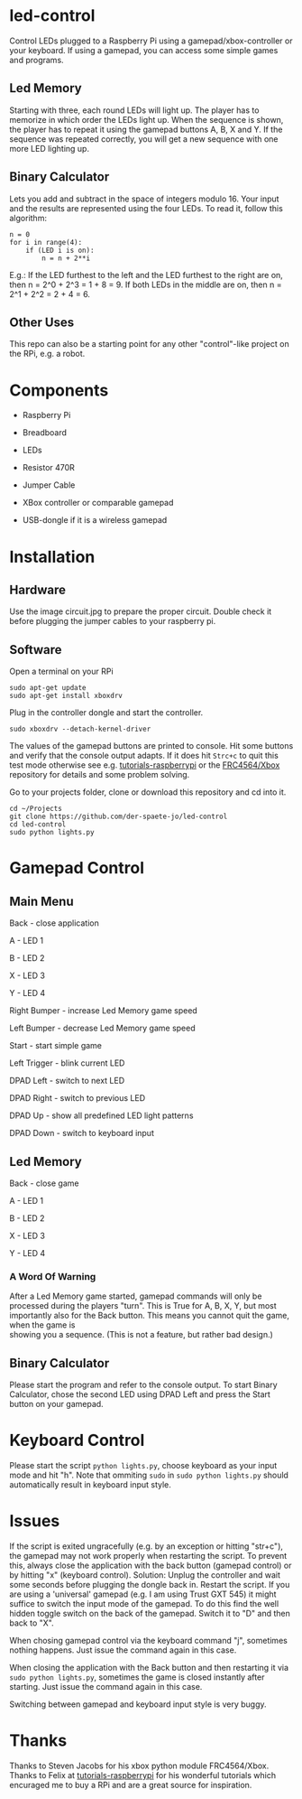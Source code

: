 # led-control

Control LEDs plugged to a Raspberry Pi using a gamepad/xbox-controller or 
your keyboard. If using a gamepad, you can access some simple games and programs.

## Led Memory 

Starting with three, each round LEDs will light up. 
The player has to memorize in which order the LEDs light up. 
When the sequence is shown, the player has to repeat it using the gamepad 
buttons A, B, X and Y. If the sequence was repeated correctly, you will get 
a new sequence with one more LED lighting up. 

## Binary Calculator

Lets you add and subtract in the space of integers modulo 16. Your input and 
the results are represented using the four LEDs. To read it, follow this 
algorithm:
```
n = 0
for i in range(4):
	if (LED i is on):
		n = n + 2**i
```
E.g.: If the LED furthest to the left and the LED furthest to the right are on, 
then n = 2^0 + 2^3 = 1 + 8 = 9. If both LEDs in the middle are on, then n = 
2^1 + 2^2 = 2 + 4 = 6. 

## Other Uses

This repo can also be a starting point for any other "control"-like project 
on the RPi, e.g. a robot.

# Components

 - Raspberry Pi

 - Breadboard

 - LEDs

 - Resistor 470R

 - Jumper Cable

 - XBox controller or comparable gamepad
 
 - USB-dongle if it is a wireless gamepad


# Installation

## Hardware

Use the image circuit.jpg to prepare the proper circuit. Double check it before 
plugging the jumper cables to your raspberry pi. 

## Software

Open a terminal on your RPi
```
sudo apt-get update
sudo apt-get install xboxdrv
```
Plug in the controller dongle and start the controller.
```
sudo xboxdrv --detach-kernel-driver
```
The values of the gamepad buttons are printed to console. Hit some buttons and 
verify that the console output adapts. If it does hit `Strc+c` to quit this test 
mode otherwise see e.g. [tutorials-raspberrypi](https://tutorials-raspberrypi.de) 
or the [FRC4564/Xbox](https://github.com/FRC4564/Xbox) repository for details 
and some problem solving. 

Go to your projects folder, clone or download this repository and cd into it.

```
cd ~/Projects
git clone https://github.com/der-spaete-jo/led-control  
cd led-control
sudo python lights.py
```

# Gamepad Control


## Main Menu

Back - close application

A - LED 1

B - LED 2

X - LED 3

Y - LED 4

Right Bumper - increase Led Memory game speed

Left Bumper - decrease Led Memory game speed

Start - start simple game

Left Trigger - blink current LED

DPAD Left - switch to next LED

DPAD Right - switch to previous LED

DPAD Up - show all predefined LED light patterns

DPAD Down - switch to keyboard input


## Led Memory

Back - close game

A - LED 1

B - LED 2

X - LED 3

Y - LED 4

### A Word Of Warning

After a Led Memory game started, gamepad commands will only be processed during the 
players "turn". This is True for A, B, X, Y, but most importantly also for 
the Back button. This means you cannot quit the game, when the game is  
showing you a sequence. (This is not a feature, but rather bad design.)

## Binary Calculator

Please start the program and refer to the console output. To start Binary 
Calculator, chose the second LED using DPAD Left and press the Start button 
on your gamepad. 


# Keyboard Control

Please start the script `python lights.py`, choose keyboard as your input mode 
and hit "h". Note that ommiting `sudo` in `sudo python lights.py` should 
automatically result in keyboard input style. 

# Issues

If the script is exited ungracefully (e.g. by an exception or hitting "str+c"), 
the gamepad may not work properly when restarting the script. 
To prevent this, always close the application with the back button 
(gamepad control) or by hitting "x" (keyboard control).
Solution: Unplug the controller and wait some seconds before plugging the 
dongle back in. Restart the script. If you are using a 'universal' gamepad 
(e.g. I am using Trust GXT 545) it might suffice to switch the input mode of 
the gamepad. To do this find the well hidden toggle switch on the back of the 
gamepad. Switch it to "D" and then back to "X".
 
When chosing gamepad control via the keyboard command "j", sometimes nothing 
happens. Just issue the command again in this case.

When closing the application with the Back button and then restarting it via 
```sudo python lights.py```, sometimes the game is closed instantly after 
starting. Just issue the command again in this case.

Switching between gamepad and keyboard input style is very buggy. 

# Thanks

Thanks to Steven Jacobs for his xbox python module FRC4564/Xbox. 
Thanks to Felix at [tutorials-raspberrypi](https://tutorials-raspberrypi.de) for his wonderful tutorials 
which encuraged me to buy a RPi and are a great source for inspiration.
